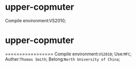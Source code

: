 # upper-copmuter
Compile environment:VS2010;
# upper-copmuter
=================
Compile environment:`VS2010`;
Use:`MFC`;
Auther:`Thomas Smith`;
Belong:`North University of China`;

